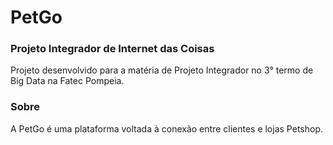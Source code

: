# PetGo
### Projeto Integrador de Internet das Coisas
Projeto desenvolvido para a matéria de Projeto Integrador no 3° termo de Big Data na Fatec Pompeia.

### Sobre
A PetGo é uma plataforma voltada à conexão entre clientes e lojas Petshop.
